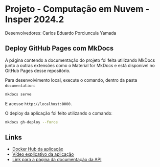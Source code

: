 # Projeto - Computação em Nuvem - Insper 2024.2

Desenvolvedores: Carlos Eduardo Porciuncula Yamada

## Deploy GitHub Pages com MkDocs

A página contendo a documentação do projeto foi feita utilizando MkDocs junto a outras extensões como o Material for MkDocs e está disponível no GitHub Pages desse repositório.

Para desenvolvimento local, execute o comando, dentro da pasta `documentation`:

```bash
mkdocs serve
```

E acesse `http://localhost:8000.`

O deploy da aplicação foi feito utilizando o comando:

```bash
mkdocs gh-deploy --force
```

## Links

- [Docker Hub da aplicação](https://hub.docker.com/r/carlosepy/projeto-cloud)
- [Vídeo explicativo da aplicação](https://youtu.be/lr6lK1BI74w)
- [Link para a página da documentação da API](http://a09ee328db3f24b1fb7ce3264a54eb04-8417921.us-east-1.elb.amazonaws.com:8000/docs)